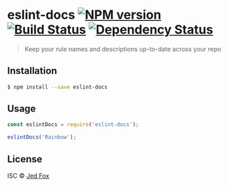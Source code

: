 # eslint-docs [![NPM version][npm-image]][npm-url] [![Build Status][travis-image]][travis-url] [![Dependency Status][daviddm-image]][daviddm-url]
> Keep your rule names and descriptions up-to-date across your repo

## Installation

```sh
$ npm install --save eslint-docs
```

## Usage

```js
const eslintDocs = require('eslint-docs');

eslintDocs('Rainbow');
```
## License

ISC © [Jed Fox](https://j-f1.github.io)


[npm-image]: https://badge.fury.io/js/eslint-docs.svg
[npm-url]: https://npmjs.org/package/eslint-docs
[travis-image]: https://travis-ci.org/j-f1/eslint-docs.svg?branch=master
[travis-url]: https://travis-ci.org/j-f1/eslint-docs
[daviddm-image]: https://david-dm.org/j-f1/eslint-docs.svg?theme=shields.io
[daviddm-url]: https://david-dm.org/j-f1/eslint-docs

